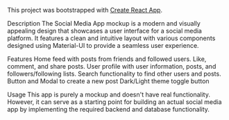 
This project was bootstrapped with [Create React App](https://github.com/facebook/create-react-app).

Description
The Social Media App mockup is a modern and visually appealing design that showcases a user interface for a social media platform. It features a clean and intuitive layout with various components designed using Material-UI to provide a seamless user experience.

Features
Home feed with posts from friends and followed users.
Like, comment, and share posts.
User profile with user information, posts, and followers/following lists.
Search functionality to find other users and posts.
Button and Modal to create a new post
Dark/Light theme toggle button

Usage
This app is purely a mockup and doesn't have real functionality. However, it can serve as a starting point for building an actual social media app by implementing the required backend and database functionality.